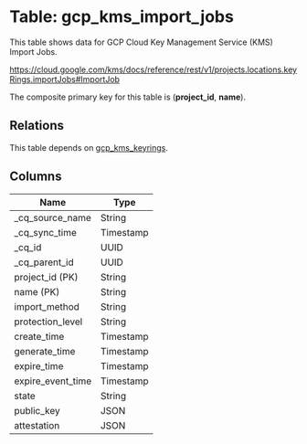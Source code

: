 # Table: gcp_kms_import_jobs

This table shows data for GCP Cloud Key Management Service (KMS) Import Jobs.

https://cloud.google.com/kms/docs/reference/rest/v1/projects.locations.keyRings.importJobs#ImportJob

The composite primary key for this table is (**project_id**, **name**).

## Relations

This table depends on [gcp_kms_keyrings](gcp_kms_keyrings).

## Columns

| Name          | Type          |
| ------------- | ------------- |
|_cq_source_name|String|
|_cq_sync_time|Timestamp|
|_cq_id|UUID|
|_cq_parent_id|UUID|
|project_id (PK)|String|
|name (PK)|String|
|import_method|String|
|protection_level|String|
|create_time|Timestamp|
|generate_time|Timestamp|
|expire_time|Timestamp|
|expire_event_time|Timestamp|
|state|String|
|public_key|JSON|
|attestation|JSON|